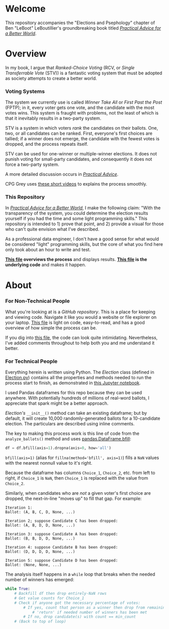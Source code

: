 # Welcome
This repository accompanies the "Elections and Psephology" chapter of Ben "LeBoot" LeBoutillier's groundbreaking book titled [*Practical Advice for a Better World*](https://benleboutillier.com/books/Practical_Advice).

# Overview
In my book, I argue that *Ranked-Choice Voting* (RCV, or *Single Transferrable Vote* (STV)) is a fantastic voting system that must be adopted as society attempts to create a better world.

### Voting Systems
The system we currently use is called *Winner Take All* or *First Past the Post* (FPTP); in it, every voter gets one vote, and the candidate with the most votes wins. This system is fraught with problems, not the least of which is that it inevitably results in a two-party system.

STV is a system in which voters *rank* the candidates on their ballots. One, two, or all candidates can be ranked. First, everyone's first choices are tallied; if a winner does not emerge, the candidate with the fewest votes is dropped, and the process repeats itself.

STV can be used for one-winner or multiple-winner elections. It does not punish voting for small-party candidates, and consequently it does not force a two-party system.

A more detailed discussion occurs in [*Practical Advice*](https://benleboutillier.com/books/Practical_Advice).

CPG Grey uses [these short videos](https://www.cgpgrey.com/politics-in-the-animal-kingdom/) to explains the process smoothly. 

### This Repository
In [*Practical Advice for a Better World*](https://benleboutillier.com/books/Practical_Advice), I make the following claim: "With the transparency of the system, you could determine the election results yourself if you had the time and some light programming skills." This repository is intended to 1) prove that point, and 2) provide a visual for those who can't quite envision what I've described.

As a professional data engineer, I don't have a good sense for what would be considered "light" programming skills, but the core of what you find here only took about an hour to write and test.

**[This file](./stv.ipynb) overviews the process** and displays results. **[This file](./Election.py) is the underlying code** and makes it happen.

# About

### For Non-Technical People
What you're looking at is a *GitHub repository*. This is a place for keeping and viewing code. Navigate it like you would a website or file explorer on your laptop. [This file](./stv.ipynb) is light on code, easy-to-read, and has a good overview of how simple the process can be.

If you dig into [this file](./Election.py), the code can look quite intimidating. Nevertheless, I've added comments throughout to help both you and me understand it better.

### For Technical People
Everything herein is written using Python. The *Election* class (defined in [Election.py](Election.py)) contains all the properties and methods needed to run the process start to finish, as demonstrated in [this Jupyter notebook](./stv.ipynb).

I used Pandas dataframes for this repo because they can be used anywhere. With potentially hundreds of millions of real-word ballots, I appreciate that spark might be a better approach.

*Election's* `__init__()` method can take an existing dataframe; but by default, it will create 10,000 randomly-generated ballots for a 10-candidate election. The particulars are described using inline comments.

The key to making this process work is this line of code from the `analyze_ballots()` method and uses [pandas.DataFrame.bfill](https://pandas.pydata.org/pandas-docs/stable/reference/api/pandas.DataFrame.bfill.html):
```python
df = df.bfill(axis=1).dropna(axis=0, how='all')
```
`bfill(axis=1)` (alias for `fillna(method='bfill', axis=1)`) fills a `NaN` values with the nearest nonnull value to it's right.

Because the dataframe has columns `Choice_1`, `Choice_2`, etc. from left to right, if `Choice_1` is `NaN`, then `Choice_1` is replaced with the value from `Choice_2`.

Similarly, when candidates who are *not* a given voter's first choice are dropped, the next-in-line "moves up" to fill that gap. For example:
```console
Iteration 1:
Ballot: (A, B, C, D, None, ...)

Iteration 2; suppose Candidate C has been dropped:
Ballot: (A, B, D, D, None, ...)

Iteration 3: suppose Candidate A has been dropped:
Ballot: (B, B, D, D, None, ...)

Iteration 4: suppose Candidate B has been dropped:
Ballot: (D, D, D, D, None, ...)

Iteration 5: suppose Candidate D has been dropped:
Ballot: (None, None, ...)
```

The analysis itself happens in a `while` loop that breaks when the needed number of winners has emerged:
```python
while True:
    # Backfill df then drop entirely-NaN rows
    # Get value counts for Choice_1
    # Check if anyone got the necessary percentage of votes:
        # If yes, count that person as a winner then drop from remaining options
            # 'return' if needed number of winners has been met
        # If no, drop candidate(s) with count == min_count
    # (Back to top of loop)
```